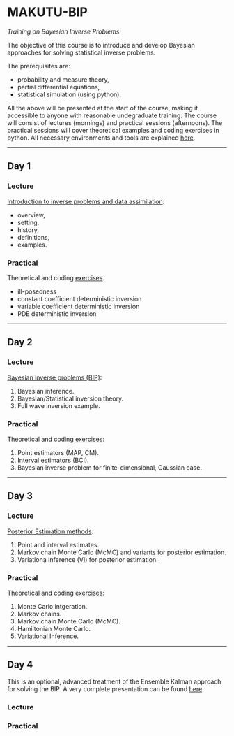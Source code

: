 # MAKUTU-BIP

*Training on Bayesian Inverse Problems.*

The objective of this course is to introduce and develop Bayesian approaches for solving statistical inverse problems. 

The prerequisites are:

- probability and measure theory,
- partial differential equations,
- statistical simulation (using python).

All the above will be presented at the start of the course, making it accessible to anyone with reasonable undegraduate training. The course will consist of lectures (mornings) and practical sessions (afternoons). The practical sessions will cover theoretical examples and coding exercises in python. All necessary environments and tools are explained [here](./02practicals/00_setup.pdf).

--- 

## Day 1

### Lecture

[Introduction to inverse problems and data assimilation](./01lectures/10_IP_DA_intro.pdf): 

- overview, 
- setting, 
- history, 
- definitions, 
- examples.

### Practical

Theoretical and coding [exercises](./02practicals/11_IP_DA_intro_prac.pdf).

- ill-posedness
- constant coefficient deterministic inversion
- variable coefficient deterministic inversion
- PDE deterministic inversion

--- 

## Day 2

### Lecture

[Bayesian inverse problems (BIP)](./01lectures/20_BIP.pdf):

 1. Bayesian inference.
 2. Bayesian/Statistical inversion theory.
 3. Full wave inversion example.


### Practical

Theoretical and coding [exercises](./02practicals/21_BIP_prac.pdf):

1. Point estimators (MAP, CM).
2. Interval estimators (BCI).
3. Bayesian inverse problem for finite-dimensional, Gaussian case.

--- 

## Day 3


### Lecture

[Posterior Estimation methods](./01lectures/30_McMC.pdf):  
  
  1. Point and interval estimates.
  2. Markov chain Monte Carlo (McMC) and variants for posterior estimation.
  3. Variationa Inference (VI) for posterior estimation.

### Practical

Theoretical and coding [exercises](./02practicals/31_McMC_prac.pdf):

1. Monte Carlo intgeration.
2. Markov chains.
3. Markov chain Monte Carlo (McMC).
4. Hamiltonian Monte Carlo.
5. Variational Inference.

--- 

## Day 4

This is an optional, advanced treatment of the Ensemble Kalman approach for solving the BIP. A very complete presentation can be found [here](https://markasch.github.io/kfBIPq/).

### Lecture

### Practical